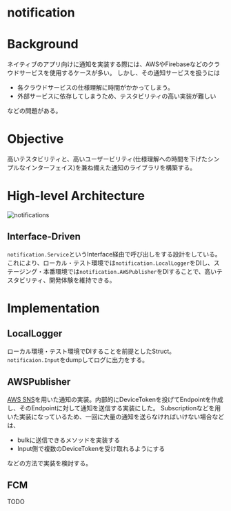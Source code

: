 # notification

# Background
ネイティブのアプリ向けに通知を実装する際には、AWSやFirebaseなどのクラウドサービスを使用するケースが多い。
しかし、その通知サービスを扱うには

- 各クラウドサービスの仕様理解に時間がかかってしまう。
- 外部サービスに依存してしまうため、テスタビリティの高い実装が難しい

などの問題がある。

# Objective
高いテスタビリティと、高いユーザービリティ(仕様理解への時間を下げたシンプルなインターフェイス)を兼ね備えた通知のライブラリを構築する。

# High-level Architecture
![notifications](https://user-images.githubusercontent.com/20740529/104127036-317d4500-53a3-11eb-9220-4a57eacb464f.jpg)

## Interface-Driven
`notification.Service`というInterface経由で呼び出しをする設計をしている。これにより、ローカル・テスト環境では`notification.LocalLogger`をDIし、ステージング・本番環境では`notification.AWSPublisher`をDIすることで、高いテスタビリティ、開発体験を維持できる。


# Implementation
## LocalLogger
ローカル環境・テスト環境でDIすることを前提としたStruct。`notificaion.Input`をdumpしてログに出力をする。

## AWSPublisher
[AWS SNS](https://aws.amazon.com/jp/sns/)を用いた通知の実装。内部的にDeviceTokenを投げてEndpointを作成し、そのEndpointに対して通知を送信する実装にした。
Subscriptionなどを用いた実装になっているため、一回に大量の通知を送らなければいけない場合などは、

- bulkに送信できるメソッドを実装する
- Input側で複数のDeviceTokenを受け取れるようにする

などの方法で実装を検討する。

## FCM
TODO

